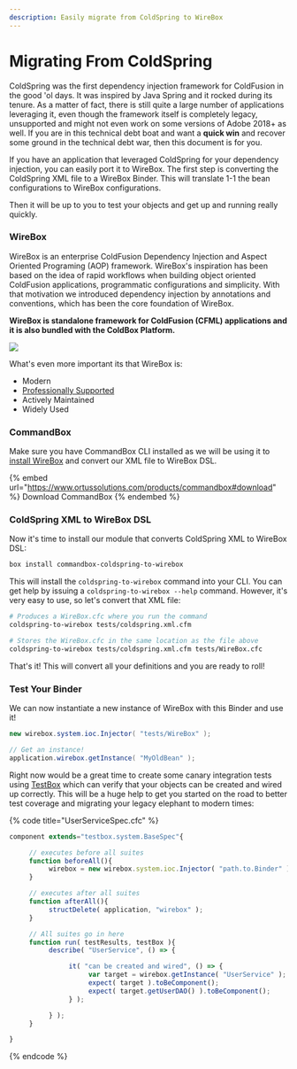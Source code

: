 ```yaml
---
description: Easily migrate from ColdSpring to WireBox
---
```


# Migrating From ColdSpring

ColdSpring was the first dependency injection framework for ColdFusion in the good 'ol days. It was inspired by Java Spring and it rocked during its tenure. As a matter of fact, there is still quite a large number of applications leveraging it, even though the framework itself is completely legacy, unsupported and might not even work on some versions of Adobe 2018+ as well. If you are in this technical debt boat and want a **quick win** and recover some ground in the technical debt war, then this document is for you.

If you have an application that leveraged ColdSpring for your dependency injection, you can easily port it to WireBox.  The first step is converting the ColdSpring XML file to a WireBox Binder.  This will translate 1-1 the bean configurations to WireBox configurations.

Then it will be up to you to test your objects and get up and running really quickly.

### WireBox

WireBox is an enterprise ColdFusion Dependency Injection and Aspect Oriented Programing (AOP) framework. WireBox's inspiration has been based on the idea of rapid workflows when building object oriented ColdFusion applications, programmatic configurations and simplicity. With that motivation we introduced dependency injection by annotations and conventions, which has been the core foundation of WireBox.

**WireBox is standalone framework for ColdFusion (CFML) applications and it is also bundled with the ColdBox Platform.**

![](https://www.ortussolutions.com/modules\_app/contentbox-custom/\_themes/ortus-2019/resources/assets/images/services/ninja.svg)

What's even more important its that WireBox is:

* Modern
* [Professionally Supported](https://www.ortussolutions.com/services/support)
* Actively Maintained
* Widely Used

### CommandBox

Make sure you have CommandBox CLI installed as we will be using it to [install WireBox](installing-wirebox.md) and convert our XML file to WireBox DSL.

{% embed url="https://www.ortussolutions.com/products/commandbox#download" %}
Download CommandBox
{% endembed %}

### ColdSpring XML to WireBox DSL

Now it's time to install our module that converts ColdSpring XML to WireBox DSL:

```bash
box install commandbox-coldspring-to-wirebox
```

This will install the `coldspring-to-wirebox` command into your CLI. You can get help by issuing a `coldspring-to-wirebox --help` command. However, it's very easy to use, so let's convert that XML file:

```bash
# Produces a WireBox.cfc where you run the command
coldspring-to-wirebox tests/coldspring.xml.cfm

# Stores the WireBox.cfc in the same location as the file above
coldspring-to-wirebox tests/coldspring.xml.cfm tests/WireBox.cfc
```

That's it!  This will convert all your definitions and you are ready to roll!

### Test Your Binder

We can now instantiate a new instance of WireBox with this Binder and use it!

```java
new wirebox.system.ioc.Injector( "tests/WireBox" );

// Get an instance!
application.wirebox.getInstance( "MyOldBean" );
```

Right now would be a great time to create some canary integration tests using [TestBox](https://testbox.ortusbooks.com) which can verify that your objects can be created and wired up correctly. This will be a huge help to get you started on the road to better test coverage and migrating your legacy elephant to modern times:

{% code title="UserServiceSpec.cfc" %}
```javascript
component extends="testbox.system.BaseSpec"{

     // executes before all suites
     function beforeAll(){
          wirebox = new wirebox.system.ioc.Injector( "path.to.Binder" );
     }

     // executes after all suites
     function afterAll(){
          structDelete( application, "wirebox" );
     }

     // All suites go in here
     function run( testResults, testBox ){
          describe( "UserService", () => {

               it( "can be created and wired", () => {
                    var target = wirebox.getInstance( "UserService" );
                    expect( target ).toBeComponent();
                    expect( target.getUserDAO() ).toBeComponent();
               } );

          } );
     }

}
```
{% endcode %}
